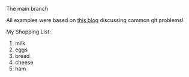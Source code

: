 The main branch

All examples were based on [this blog](https://www.codementor.io/@citizen428/git-tutorial-10-common-git-problems-and-how-to-fix-them-aajv0katd) discussing common git problems!

My Shopping List:

1. milk
2. eggs
3. bread
4. cheese
5. ham
